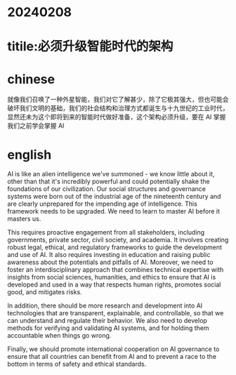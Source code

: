 # 20240208
# titile:必须升级智能时代的架构
# chinese

就像我们召唤了一种外星智能，我们对它了解甚少，除了它极其强大，但也可能会破坏我们文明的基础，我们的社会结构和治理方式都诞生与十九世纪的工业时代，显然还未为这个即将到来的智能时代做好准备，这个架构必须升级，要在 AI 掌握我们之前学会掌握 AI

# english
AI is like an alien intelligence we've summoned - we know little about it, other than that it's incredibly powerful and could potentially shake the foundations of our civilization. Our social structures and governance systems were born out of the industrial age of the nineteenth century and are clearly unprepared for the impending age of intelligence. This framework needs to be upgraded. We need to learn to master AI before it masters us.

This requires proactive engagement from all stakeholders, including governments, private sector, civil society, and academia. It involves creating robust legal, ethical, and regulatory frameworks to guide the development and use of AI. It also requires investing in education and raising public awareness about the potentials and pitfalls of AI. Moreover, we need to foster an interdisciplinary approach that combines technical expertise with insights from social sciences, humanities, and ethics to ensure that AI is developed and used in a way that respects human rights, promotes social good, and mitigates risks.

In addition, there should be more research and development into AI technologies that are transparent, explainable, and controllable, so that we can understand and regulate their behavior. We also need to develop methods for verifying and validating AI systems, and for holding them accountable when things go wrong.

Finally, we should promote international cooperation on AI governance to ensure that all countries can benefit from AI and to prevent a race to the bottom in terms of safety and ethical standards.
